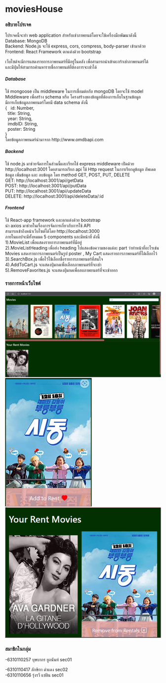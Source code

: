 # moviesHouse
<h3>อธิบายโปรเจค</h3>
<p> โปรเจคนี้จะทำ web application สำหรับเช่าภาพยนต์โดยจะใช้เครื่องมือพัฒนาดังนี้</br>
  Database: MongoDB</br>
  Backend: Node.js จะใช้ express, cors, compress, body-parser เข้ามาด้วย</br>
  Frontend: React Framework ตกแต่งด้วย bootstrap</br>
  
</p>
<p>เว็บไซต์จะมีการแสดงรายการภาพยนตร์ที่มีอยู่ในคลัง เพื่อสามารถนำเข้าตะกร้าเช่าภาพยนตร์ได้</br>
   และมีปุ่มให้สามารถค้านหารายชื่อภาพยนต์ที่ต้องการจะเช่าได้
</p>

<p><h5>Database</h5>
    ใช้ mongoose เป็น middleware ในการเชื่อมต่อกับ mongoDB โดยจะใช้ model Middleware เพื่อสร้าง schema หรือ โครงสร้างของข้อมูลที่ต้องการเก็บในฐานข้อมูล</br>
    มีการเก็บข้อมูลภาพยนตร์โดยมี data schema ดังนี้</br>
    { &nbsp&nbspid: Number,</br>
      &nbsp&nbsptitle: String,</br>
      &nbsp&nbspyear: String,</br>
      &nbsp&nbspimdbID: String,</br>
      &nbsp&nbspposter: String</br>
     } </br>
     โดยข้อมูลภาพยนตร์นำมาจาก  http://www.omdbapi.com
</p>
<p><h5>Backend</h5>
    ใช้ node.js มาช่วยจัดการในส่วนนี้และเรียกใช้ express middleware 
    เปิดด้วย http://localhost:3001
    โดยสามารถเรียก api ใช้ Http request ในการเรียกดูข้อมูล อัพเดตข้อมูล เพิ่มข้อมูล และ ลบข้อมูล 
    โดย method GET, POST, PUT, DELETE</br>
    GET: http://localhost:3001/api/getData</br>
    POST: http://localhost:3001/api/putData</br>
    PUT: http://localhost:3001/api/updateData</br>
    DELETE: http://localhost:3001/api/deleteData/:id</br>
    
</p>
<p><h5>Frontend</h5>
    ใช้ React-app framework และตกแต่งด้วย bootstrap </br>
    นำ axios มาช่วยในเรื่องการจัดการเกี่ยวกับการใช้ API</br>
    สามารถเข้าถึงหน้าเว็บไซต์ได้โดย http://localhost:3000</br>
    ภายในแอปจะมีทั้งหมมด 5 components และมีหน้าที่ ดังนี้</br>
    1).MovieList เพื่อแสดงรายการภาพยนตร์ที่มีอยู่</br>
    2).MovieListHeading เพื่อส่ง heading ไปแสดงข้อความของแต่ละ part ว่าทำหน้าที่อะไรเช่น Movies แสดงรายการภาพยนตร์เป็นรูป poster , My Cart แสดงรายการภาพยนตร์ที่ได้เลือกไว้</br>
    3).SearchBox.js เพื่อไว้ใช้เลือกชื่อรายการภาพยนตร์ที่สนใจ</br>
    4).AddToCart.js จะแสดงปุ่มกดเพื่อเลือกภาพยนตร์ที่จะเช่า</br>
    5).RemoveFavorites.js จะแสดงปุ่มกดเพื่อลบภาพยนตร์ที่จะเช่าออก</br>
    
</p>
<h3>รายการหน้าเว็บไซต์</h3>
<img src="/frontend/assets/movies1.png" alt="main page" title=""></br>
<img src="/frontend/assets/movies2.png" alt="add a movie to your cart" title=""></br>
<img src="/frontend/assets/movies3.png" alt="My cart" title="">

  
<h3>สมาชิกในกลุ่ม</h3>
-6310110257 บุษบากร ยูถนันท์ sec01</br>

-6310110417 ลักษิกา ดำแดง sec02</br>
-6310110656 รุ่งรวี แซ่ชิน sec01</br>
